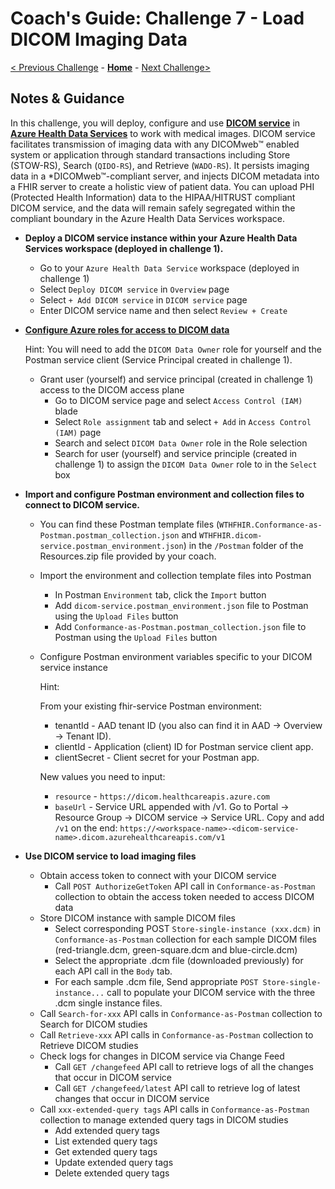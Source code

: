# Coach's Guide: Challenge 7 - Load DICOM Imaging Data

[< Previous Challenge](./Solution06.md) - **[Home](../README.md)** - [Next Challenge>](./Solution08.md)

## Notes & Guidance

In this challenge, you will deploy, configure and use **[DICOM service](https://docs.microsoft.com/azure/healthcare-apis/dicom/)** in **[Azure Health Data Services](https://docs.microsoft.com/azure/healthcare-apis/healthcare-apis-overview)** to work with medical images.  DICOM service facilitates transmission of imaging data with any DICOMweb™ enabled system or application through standard transactions including Store (STOW-RS), Search (`QIDO-RS`), and Retrieve (`WADO-RS`).  It persists imaging data in a *DICOMweb™-compliant server, and injects DICOM metadata into a FHIR server to create a holistic view of patient data.  You can upload PHI (Protected Health Information) data to the HIPAA/HITRUST compliant DICOM service, and the data will remain safely segregated within the compliant boundary in the Azure Health Data Services workspace.

- **Deploy a DICOM service instance within your Azure Health Data Services workspace (deployed in challenge 1).**
    - Go to your `Azure Health Data Service` workspace (deployed in challenge 1)
    - Select `Deploy DICOM service` in `Overview` page
    - Select `+ Add DICOM service` in `DICOM service` page
    - Enter DICOM service name and then select `Review + Create`
- **[Configure Azure roles for access to DICOM data](https://docs.microsoft.com/azure/healthcare-apis/configure-azure-rbac#assign-roles-for-the-dicom-service)**

  Hint: You will need to add the `DICOM Data Owner` role for yourself and the Postman service client (Service Principal created in challenge 1). 

    - Grant user (yourself) and service principal (created in challenge 1) access to the DICOM access plane
        - Go to DICOM service page and select `Access Control (IAM)` blade
        - Select `Role assignment` tab and select `+ Add` in `Access Control (IAM)` page
        - Search and select `DICOM Data Owner` role in the Role selection
        - Search for user (yourself) and service principle (created in challenge 1) to assign the `DICOM Data Owner` role to in the `Select` box
- **Import and configure Postman environment and collection files to connect to DICOM service.**  
  - You can find these Postman template files (`WTHFHIR.Conformance-as-Postman.postman_collection.json` and `WTHFHIR.dicom-service.postman_environment.json`) in the `/Postman` folder of the Resources.zip file provided by your coach. 
  - Import the environment and collection template files into Postman
    - In Postman `Environment` tab, click the `Import` button
    - Add `dicom-service.postman_environment.json` file to Postman using the `Upload Files` button
    - Add `Conformance-as-Postman.postman_collection.json` file to Postman using the `Upload Files` button
  - Configure Postman environment variables specific to your DICOM service instance

    Hint:

    From your existing fhir-service Postman environment:
    - tenantId - AAD tenant ID (you also can find it in AAD -> Overview -> Tenant ID).
    - clientId - Application (client) ID for Postman service client app.
    - clientSecret - Client secret for your Postman app.

    New values you need to input:
    - `resource` - `https://dicom.healthcareapis.azure.com`
    - `baseUrl` - Service URL appended with /v1. Go to Portal -> Resource Group -> DICOM service -> Service URL. Copy and add `/v1` on the end: `https://<workspace-name>-<dicom-service-name>.dicom.azurehealthcareapis.com/v1`

- **Use DICOM service to load imaging files**
  - Obtain access token to connect with your DICOM service
    - Call `POST AuthorizeGetToken` API call in `Conformance-as-Postman` collection to obtain the access token needed to access DICOM data
  - Store DICOM instance with sample DICOM files
    - Select corresponding POST `Store-single-instance (xxx.dcm)` in `Conformance-as-Postman` collection for each sample DICOM files (red-triangle.dcm, green-square.dcm and blue-circle.dcm)
    - Select the appropriate .dcm file (downloaded previously) for each API call in the `Body` tab.
    - For each sample .dcm file, Send appropriate `POST Store-single-instance...` call to populate your DICOM service with the three .dcm single instance files.
  - Call `Search-for-xxx` API calls in `Conformance-as-Postman` collection to Search for DICOM studies
  - Call `Retrieve-xxx` API calls in `Conformance-as-Postman` collection to Retrieve DICOM studies
  - Check logs for changes in DICOM service via Change Feed
    - Call `GET /changefeed` API call to retrieve logs of all the changes that occur in DICOM service
    - Call `GET /changefeed/latest` API call to retrieve log of latest changes that occur in DICOM service
  - Call `xxx-extended-query tags` API calls in `Conformance-as-Postman` collection to manage extended query tags in DICOM studies
    - Add extended query tags
    - List extended query tags
    - Get extended query tags
    - Update extended query tags
    - Delete extended query tags



